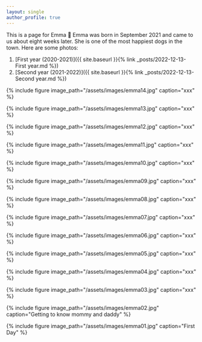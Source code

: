 ```yaml
---
layout: single
author_profile: true
---
```


This is a page for Emma :feet:  Emma was born in September 2021 and came to us about eight weeks later. 
She is one of the most happiest dogs in the town. Here are some photos:

1. [First year (2020-2021)]({{ site.baseurl }}{% link _posts/2022-12-13-First year.md %})
2. [Second year (2021-2022)]({{ site.baseurl }}{% link _posts/2022-12-13-Second year.md %})

{% include figure image_path="/assets/images/emma14.jpg" caption="xxx" %}

{% include figure image_path="/assets/images/emma13.jpg" caption="xxx" %}

{% include figure image_path="/assets/images/emma12.jpg" caption="xxx" %}

{% include figure image_path="/assets/images/emma11.jpg" caption="xxx" %}

{% include figure image_path="/assets/images/emma10.jpg" caption="xxx" %}

{% include figure image_path="/assets/images/emma09.jpg" caption="xxx" %}

{% include figure image_path="/assets/images/emma08.jpg" caption="xxx" %}

{% include figure image_path="/assets/images/emma07.jpg" caption="xxx" %}

{% include figure image_path="/assets/images/emma06.jpg" caption="xxx" %}

{% include figure image_path="/assets/images/emma05.jpg" caption="xxx" %}

{% include figure image_path="/assets/images/emma04.jpg" caption="xxx" %}

{% include figure image_path="/assets/images/emma03.jpg" caption="xxx" %} 

{% include figure image_path="/assets/images/emma02.jpg" caption="Getting to know mommy and daddy" %}

{% include figure image_path="/assets/images/emma01.jpg" caption="First Day" %}
